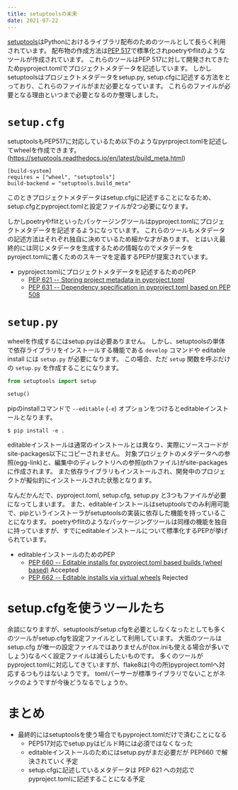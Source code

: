 ```yaml
---
title: setuptoolsの未来
date: 2021-07-22
---
```


[setuptools](https://setuptools.readthedocs.io/en/latest/)はPythonにおけるライブラリ配布のためのツールとして長らく利用されています。
配布物の作成方法は[PEP 517](https://www.python.org/dev/peps/pep-0517/)で標準化されpoetryやflitのようなツールが作成されています。
これらのツールはPEP 517に対して開発されてきたためpyproject.tomlでプロジェクトメタデータを記述しています。
しかしsetuptoolsはプロジェクトメタデータをsetup.py, setup.cfgに記述する方法をとっており、これらのファイルがまだ必要となっています。
これらのファイルが必要となる理由といつまで必要となるのか整理しました。

# `setup.cfg`

setuptoolsもPEP517に対応しているため以下のようなpyrproject.tomlを記述してwheelを作成できます。
(https://setuptools.readthedocs.io/en/latest/build_meta.html)

```
[build-system]
requires = ["wheel", "setuptools"]
build-backend = "setuptools.build_meta"
```

このときプロジェクトメタデータはsetup.cfgに記述することになるため、
setup.cfgとpyproject.tomlと設定ファイルが2つ必要になります。

しかしpoetryやflitといったパッケージングツールはpyproject.tomlにプロジェクトメタデータを記述するようになっています。
これらのツールもメタデータの記述方法はそれぞれ独自に決めているため細かな才があります。
とはいえ最終的には同じメタデータを生成するための情報なのでメタデータをpyroject.tomlに書くためのスキーマを定義するPEPが提案されています。

- pyproject.tomlにプロジェクトメタデータを記述するためのPEP
  - [PEP 621 -- Storing project metadata in pyproject.toml](https://www.python.org/dev/peps/pep-0621/)
  - [PEP 631 -- Dependency specification in pyproject.toml based on PEP 508](https://www.python.org/dev/peps/pep-0631/)

# `setup.py`

wheelを作成するにはsetup.pyは必要ありません。
しかし、setuptoolsの単体で依存ライブラリをインストールする機能である `develop` コマンドや editable install には `setup.py` が必要になります。
この場合、ただ `setup` 関数を呼ぶだけの `setup.py` を作成することになります。

```python
from setuptools import setup

setup()
```

pipのinstallコマンドで `--editable` (`-e`) オプションをつけるとeditableインストールとなります。

```
$ pip install -e .
```

editableインストールは通常のインストールとは異なり、実際にソースコードがsite-packages以下にコピーされません。
対象プロジェクトのメタデータへの参照(egg-link)と、編集中のディレクトリへの参照(pthファイル)がsite-packagesに作成されます。
また依存ライブラリもインストールされ、開発中のプロジェクトが擬似的にインストールされた状態となります。

なんだかんだで、pyproject.toml, setup.cfg, setup.py と3つもファイルが必要になってしまいます。
また、editableインストールはsetuptoolsでのみ利用可能で、pipというインストーラがsetuptoolsの実装に依存した機能を持っていることになります。
poetryやflitのようなパッケージングツールは同様の機能を独自に持っていますが、すでにeditableインストールについて標準化するPEPが挙げられています。

- editableインストールのためのPEP
  - [PEP 660 -- Editable installs for pyproject.toml based builds (wheel based)](https://www.python.org/dev/peps/pep-0660/) Accepted
  - [PEP 662 -- Editable installs via virtual wheels](https://www.python.org/dev/peps/pep-0662/) Rejected

# setup.cfgを使うツールたち

余談になりますが、setuptoolsがsetup.cfgを必要としなくなったとしても多くのツールがsetup.cfgを設定ファイルとして利用しています。
大抵のツールは setup.cfg が唯一の設定ファイルではありませんが(tox.iniも使える場合が多いでしょう)なるべく設定ファイルは減らしたいものです。
多くのツールがpyproject.tomlに対応してきていますが、flake8は(今の所)pyproject.tomlへ対応するつもりはないようです。
tomlパーサーが標準ライブラリでないことがネックのようですが今後どうなるでしょうか。

# まとめ

- 最終的にはsetuptoolsを使う場合でもpyproject.tomlだけで済むことになる
  - PEP517対応でsetup.pyはビルド時には必須ではなくなった
  - editableインストールのためにはsetup.pyがまだ必要だが PEP660 で解決されていく予定
  - setup.cfgに記述しているメタデータは PEP 621 への対応でpyproject.tomlに記述することになる予定
